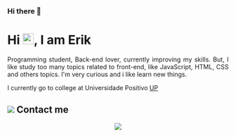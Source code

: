 ### Hi there 👋

<h1 align = "justify"> Hi <img src="https://media.giphy.com/media/hvRJCLFzcasrR4ia7z/giphy.gif" width="25px">, I am Erik</h1>
<p align = "justify">
  Programming student, Back-end lover, currently improving my skills. But, I like study too many topics related to front-end, like JavaScript, HTML,   CSS and others topics. I'm very curious and i like learn new things.
</p>

I currently go to college at Universidade Positivo [UP](https://www.up.edu.br/) <br/>

## <img src="https://img.icons8.com/external-flatart-icons-lineal-color-flatarticons/25/undefined/external-message-contact-flatart-icons-lineal-color-flatarticons.png"/> Contact me

<p align="center">
  <a href="https://www.linkedin.com/in/erik-matos-freitas-araujo-5b29301b7/" target="blank"><img src="https://img.icons8.com/bubbles/150/undefined/linkedin.png"/></a>
</p>
